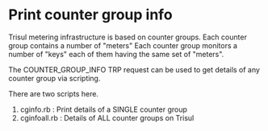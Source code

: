 Print counter group info 
========================


Trisul metering infrastructure is based on counter groups.
Each counter group contains a number of "meters"
Each counter group monitors a number of "keys" each of them
having the same set of "meters".

The COUNTER_GROUP_INFO TRP request can be used to get details of 
any counter group via scripting. 


There are two scripts here.

1. cginfo.rb : Print details of a SINGLE counter group
2. cginfoall.rb : Details of ALL counter groups on Trisul



